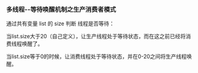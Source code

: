 ### 多线程--等待唤醒机制之生产消费者模式

通过共有变量 list 的 size 判断 线程是否等待：

​	当list.size大于20（自己定义），让生产线程处于等待状态，而在这之前已经将消费线程唤醒了。

当list.size等于0的时候，让消费线程处于等待状态，并在0-20之间将生产线程唤醒。